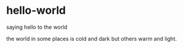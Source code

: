 # hello-world
saying hello to the world

the world in some places is cold and dark but others warm and light.
